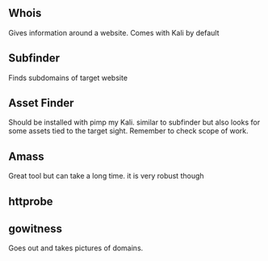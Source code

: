 ## Whois
Gives information around a website. Comes with Kali by default

## Subfinder
Finds subdomains of target website

## Asset Finder
Should be installed with pimp my Kali. similar to subfinder but also looks for some assets tied to the target sight. Remember to check scope of work.

## Amass
Great tool but can take a long time. it is very robust though

## httprobe 


## gowitness
Goes out and takes pictures of domains. 




